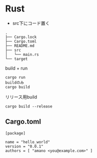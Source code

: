 # Rust

- src下にコード置く

```
.
├── Cargo.lock
├── Cargo.toml
├── README.md
├── src
│   └── main.rs
└── target
```

build + run

```
cargo run
buildのみ
cargo build
```

リリース用build

```
cargo build --release
```

## Cargo.toml

```
[package]

name = "hello_world"
version = "0.0.1"
authors = [ "amano <you@example.com>" ]
```
